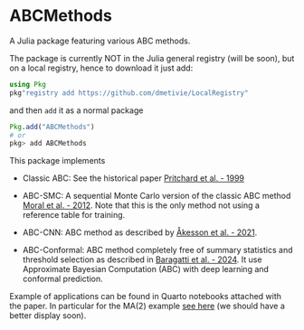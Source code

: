 # ABCMethods

A Julia package featuring various ABC methods. 

The package is currently NOT in the Julia general registry (will be soon), but on a local registry, hence to download it just add:

```julia
using Pkg
pkg"registry add https://github.com/dmetivie/LocalRegistry"
```

and then `add` it as a normal package

```julia
Pkg.add("ABCMethods")
# or
pkg> add ABCMethods
```

This package implements 

- Classic ABC: See the historical paper [Pritchard et al. - 1999](https://academic.oup.com/mbe/article/16/12/1791/2925409)

- ABC-SMC: A sequential Monte Carlo version of the classic ABC method [Moral et al. - 2012](https://link.springer.com/article/10.1007/s11222-011-9271-y). Note that this is the only method not using a reference table for training.

- ABC-CNN: ABC method as described by [Åkesson et al. - 2021](https://ieeexplore.ieee.org/abstract/document/9525290).

- ABC-Conformal: ABC method completely free of summary statistics and threshold selection as described in [Baragatti et al. - 2024](https://arxiv.org/abs/2406.04874). It use Approximate Bayesian Computation (ABC) with deep learning and conformal prediction.

Example of applications can be found in Quarto notebooks attached with the paper. In particular for the MA(2) example [see here](https://forgemia.inra.fr/mistea/codes_articles/abcdconformal/-/tree/main/julia/MA2) (we should have a better display soon).